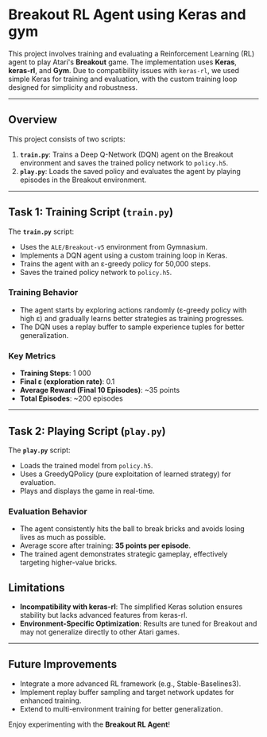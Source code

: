 # Breakout RL Agent using Keras and gym

This project involves training and evaluating a Reinforcement Learning (RL) agent to play Atari's **Breakout** game. The implementation uses **Keras**, **keras-rl**, and **Gym**. Due to compatibility issues with `keras-rl`, we used simple Keras for training and evaluation, with the custom training loop designed for simplicity and robustness.

---

## **Overview**

This project consists of two scripts:
1. **`train.py`**: Trains a Deep Q-Network (DQN) agent on the Breakout environment and saves the trained policy network to `policy.h5`.
2. **`play.py`**: Loads the saved policy and evaluates the agent by playing episodes in the Breakout environment.

---



## **Task 1: Training Script (`train.py`)**

The **`train.py`** script:
- Uses the `ALE/Breakout-v5` environment from Gymnasium.
- Implements a DQN agent using a custom training loop in Keras.
- Trains the agent with an ε-greedy policy for 50,000 steps.
- Saves the trained policy network to `policy.h5`.

### **Training Behavior**
- The agent starts by exploring actions randomly (ε-greedy policy with high ε) and gradually learns better strategies as training progresses.
- The DQN uses a replay buffer to sample experience tuples for better generalization.

### **Key Metrics**
- **Training Steps**: 1 000
- **Final ε (exploration rate)**: 0.1
- **Average Reward (Final 10 Episodes)**: ~35 points
- **Total Episodes**: ~200 episodes

---

## **Task 2: Playing Script (`play.py`)**

The **`play.py`** script:
- Loads the trained model from `policy.h5`.
- Uses a GreedyQPolicy (pure exploitation of learned strategy) for evaluation.
- Plays and displays the game in real-time.

### **Evaluation Behavior**
- The agent consistently hits the ball to break bricks and avoids losing lives as much as possible.
- Average score after training: **35 points per episode**.
- The trained agent demonstrates strategic gameplay, effectively targeting higher-value bricks.


## **Limitations**

- **Incompatibility with keras-rl**: The simplified Keras solution ensures stability but lacks advanced features from keras-rl.
- **Environment-Specific Optimization**: Results are tuned for Breakout and may not generalize directly to other Atari games.

---

## **Future Improvements**

- Integrate a more advanced RL framework (e.g., Stable-Baselines3).
- Implement replay buffer sampling and target network updates for enhanced training.
- Extend to multi-environment training for better generalization.

Enjoy experimenting with the **Breakout RL Agent**!
